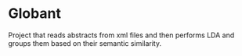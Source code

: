 # Globant
Project that reads abstracts from xml files and then performs LDA and groups them based on their semantic similarity.
